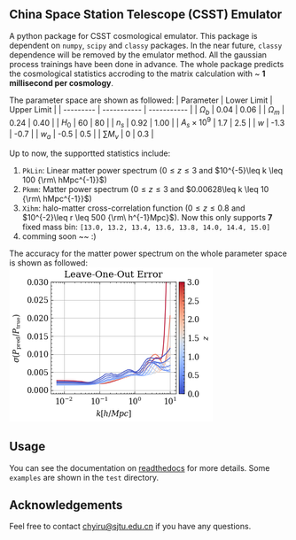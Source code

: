 ## China Space Station Telescope (CSST) Emulator

A python package for CSST cosmological emulator.
This package is dependent on `numpy`, `scipy` and `classy` packages.
In the near future, `classy` dependence will be removed by the emulator method.
All the gaussian process trainings have been done in advance.
The whole package predicts the cosmological statistics accroding to the matrix calculation with ~ **1 millisecond per cosmology**.

The parameter space are shown as followed:
| Parameter | Lower Limit | Upper Limit |
| --------- | ----------- | ----------- |
| $\Omega_b$          | 0.04  | 0.06    |
| $\Omega_m$          | 0.24  | 0.40    |
| $H_0$               | 60    | 80      |
| $n_s$               | 0.92  | 1.00    |
| $A_s\times 10^{9}$  | 1.7   | 2.5     |
| $w$                 | -1.3  | -0.7    |
| $w_a$               | -0.5  | 0.5     |
| $\sum M_{\nu}$      | 0     | 0.3     |

Up to now, the supportted statistics include:
1. `PkLin`: Linear matter power spectrum ($0\leq z \leq3$ and $10^{-5}\leq k \leq 100 {\rm\  hMpc^{-1}}$) 
2. `Pkmm`: Matter power spectrum ($0\leq z \leq3$ and $0.00628\leq k \leq 10 {\rm\  hMpc^{-1}}$)
3. `Xihm`: halo-matter cross-correlation function ($0\leq z \leq0.8$ and $10^{-2}\leq r \leq 500 {\rm\ h^{-1}Mpc}$). Now this only supports **7** fixed mass bin: `[13.0, 13.2, 13.4, 13.6, 13.8, 14.0, 14.4, 15.0]`
4. comming soon ~~ :)

The accuracy for the matter power spectrum on the whole parameter space is shown as followed:
![The leave-one-out error of non-linear power spectrum.](./test/pic/LeaveOneOutError-Bk-myhalofit-N129.png)

## Usage

You can see the documentation on [readthedocs](https://csst-emulator.readthedocs.io/en/latest) for more details.
Some `examples` are shown in the `test` directory.


## Acknowledgements
Feel free to contact <chyiru@sjtu.edu.cn> if you have any questions.  
